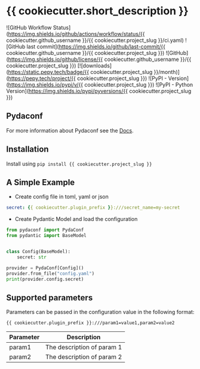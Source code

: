 # {{ cookiecutter.short_description }}

![GitHub Workflow Status](https://img.shields.io/github/actions/workflow/status/{{ cookiecutter.github_username }}/{{ cookiecutter.project_slug }}/ci.yaml)
![GitHub last commit](https://img.shields.io/github/last-commit/{{ cookiecutter.github_username }}/{{ cookiecutter.project_slug }})
![GitHub](https://img.shields.io/github/license/{{ cookiecutter.github_username }}/{{ cookiecutter.project_slug }})
[![downloads](https://static.pepy.tech/badge/{{ cookiecutter.project_slug }}/month)](https://pepy.tech/project/{{ cookiecutter.project_slug }})
![PyPI - Version](https://img.shields.io/pypi/v/{{ cookiecutter.project_slug }})
![PyPI - Python Version](https://img.shields.io/pypi/pyversions/{{ cookiecutter.project_slug }})

## Pydaconf 
For more information about Pydaconf see the [Docs](https://varadinov.github.io/pydaconf/).

## Installation
Install using `pip install {{ cookiecutter.project_slug }}`  

## A Simple Example
* Create config file in toml, yaml or json
```yaml
secret: {{ cookiecutter.plugin_prefix }}:///secret_name=my-secret
```

* Create Pydantic Model and load the configuration
```python
from pydaconf import PydaConf
from pydantic import BaseModel


class Config(BaseModel):
    secret: str

provider = PydaConf[Config]()
provider.from_file("config.yaml")
print(provider.config.secret)
```

## Supported parameters
Parameters can be passed in the configuration value in the following format:
```
{{ cookiecutter.plugin_prefix }}:///param1=value1,param2=value2
```

| Parameter | Description                |
|-----------|----------------------------|
| param1    | The description of param 1 |
| param2    | The description of param 2 |